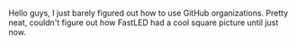 Hello guys, I just barely figured out how to use GitHub organizations. Pretty neat, couldn't figure out how FastLED had a cool square picture until just now.
